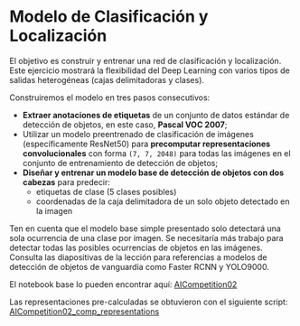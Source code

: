 # Modelo de Clasificación y Localización

El objetivo es construir y entrenar una red de clasificación y localización. Este ejercicio mostrará la flexibilidad del Deep Learning con varios tipos de salidas heterogéneas (cajas delimitadoras y clases).

Construiremos el modelo en tres pasos consecutivos:
- **Extraer anotaciones de etiquetas** de un conjunto de datos estándar de detección de objetos, en este caso, **Pascal VOC 2007**;
- Utilizar un modelo preentrenado de clasificación de imágenes (específicamente ResNet50) para **precomputar representaciones convolucionales** con forma `(7, 7, 2048)` para todas las imágenes en el conjunto de entrenamiento de detección de objetos;
- **Diseñar y entrenar un modelo base de detección de objetos con dos cabezas** para predecir:
  - etiquetas de clase (5 clases posibles)
  - coordenadas de la caja delimitadora de un solo objeto detectado en la imagen

Ten en cuenta que el modelo base simple presentado solo detectará una sola ocurrencia de una clase por imagen. Se necesitaría más trabajo para detectar todas las posibles ocurrencias de objetos en las imágenes. Consulta las diapositivas de la lección para referencias a modelos de detección de objetos de vanguardia como Faster RCNN y YOLO9000.

El notebook base lo pueden encontrar aquí: [AICompetition02](https://www.kaggle.com/code/juanmartinezv4399/aicompetition02)

Las representaciones pre-calculadas se obtuvieron con el siguiente script: [AICompetition02_comp_representations](https://www.kaggle.com/code/juanmartinezv4399/aicompetition02-comp-representations)
